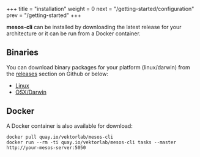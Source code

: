 +++
title = "installation"
weight = 0
next = "/getting-started/configuration"
prev = "/getting-started"
+++

**mesos-cli** can be installed by downloading the latest release for your architecture or it can be run from a Docker container.

## Binaries

You can download binary packages for your platform (linux/darwin) from the [releases](https://github.com/vektorlab/mesos-cli/releases) section on Github or below: 

  - [Linux](https://github.com/vektorlab/mesos-cli/releases/download/v0.0.7/mesos-cli-linux-amd64-v0.0.7)
  - [OSX/Darwin](https://github.com/vektorlab/mesos-cli/releases/download/v0.0.7/mesos-cli-darwin-amd64-v0.0.7)

     
## Docker

A Docker container is also available for download:
 
    docker pull quay.io/vektorlab/mesos-cli
    docker run --rm -ti quay.io/vektorlab/mesos-cli tasks --master http://your-mesos-server:5050
